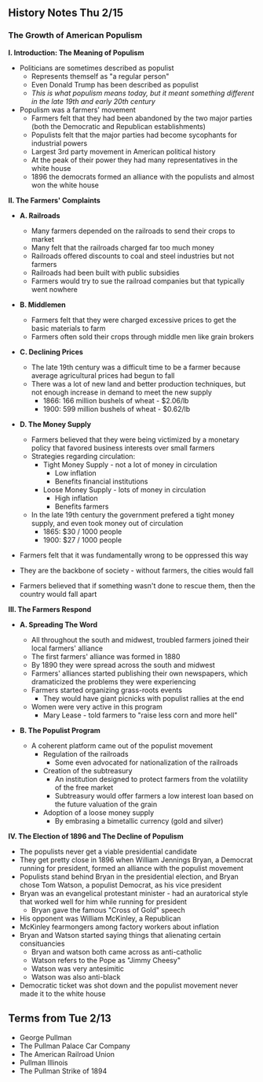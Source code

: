 History Notes Thu 2/15
----------------------

### The Growth of American Populism

__I. Introduction: The Meaning of Populism__
   + Politicians are sometimes described as populist
      + Represents themself as "a regular person"
      + Even Donald Trump has been described as populist
      + _This is what populism means today, but it meant something different in the late 19th and early 20th century_
   + Populism was a farmers' movement
      + Farmers felt that they had been abandoned by the two major parties (both the Democratic and Republican establishments)
      + Populists felt that the major parties had become sycophants for industrial powers
      + Largest 3rd party movement in American political history
      + At the peak of their power they had many representatives in the white house
      + 1896 the democrats formed an alliance with the populists and almost won the white house

__II. The Farmers' Complaints__

   + __A. Railroads__
      + Many farmers depended on the railroads to send their crops to market
      + Many felt that the railroads charged far too much money
      + Railroads offered discounts to coal and steel industries but not farmers
      + Railroads had been built with public subsidies
      + Farmers would try to sue the railroad companies but that typically went nowhere

   + __B. Middlemen__
      + Farmers felt that they were charged excessive prices to get the basic materials to farm
      + Farmers often sold their crops through middle men like grain brokers

   + __C. Declining Prices__
      + The late 19th century was a difficult time to be a farmer because average agricultural prices had begun to fall
      + There was a lot of new land and better production techniques, but not enough increase in demand to meet the new supply
         + 1866: 166 million bushels of wheat - $2.06/lb
         + 1900: 599 million bushels of wheat - $0.62/lb

   + __D. The Money Supply__
      + Farmers believed that they were being victimized by a monetary policy that favored business interests over small farmers
      + Strategies regarding circulation:
         + Tight Money Supply - not a lot of money in circulation
            + Low inflation
            + Benefits financial institutions
         + Loose Money Supply - lots of money in circulation
            + High inflation
            + Benefits farmers
      + In the late 19th century the government prefered a tight money supply, and even took money out of circulation
         + 1865: $30 / 1000 people
         + 1900: $27 / 1000 people

   + Farmers felt that it was fundamentally wrong to be oppressed this way
   + They are the backbone of society - without farmers, the cities would fall
   + Farmers believed that if something wasn't done to rescue them, then the country would fall apart

__III. The Farmers Respond__

   + __A. Spreading The Word__
      + All throughout the south and midwest, troubled farmers joined their local farmers' alliance
      + The first farmers' alliance was formed in 1880
      + By 1890 they were spread across the south and midwest
      + Farmers' alliances started publishing their own newspapers, which dramaticized the problems they were experiencing
      + Farmers started organizing grass-roots events
         + They would have giant picnicks with populist rallies at the end
      + Women were very active in this program
         + Mary Lease - told farmers to "raise less corn and more hell"

   + __B. The Populist Program__
      + A coherent platform came out of the populist movement
         + Regulation of the railroads
            + Some even advocated for nationalization of the railroads
         + Creation of the subtreasury
            + An institution designed to protect farmers from the volatility of the free market
            + Subtreasury would offer farmers a low interest loan based on the future valuation of the grain
         + Adoption of a loose money supply
            + By embrasing a bimetallic currency (gold and silver)

__IV. The Election of 1896 and The Decline of Populism__
   + The populists never get a viable presidential candidate
   + They get pretty close in 1896 when William Jennings Bryan, a Democrat running for president, formed an alliance with the populist movement
   + Populists stand behind Bryan in the presidential election, and Bryan chose Tom Watson, a populist Democrat, as his vice president
   + Bryan was an evangelical protestant minister - had an auratorical style that worked well for him while running for president
      + Bryan gave the famous "Cross of Gold" speech
   + His opponent was William McKinley, a Republican
   + McKinley fearmongers among factory workers about inflation
   + Bryan and Watson started saying things that alienating certain consituancies
      + Bryan and watson both came across as anti-catholic
      + Watson refers to the Pope as "Jimmy Cheesy"
      + Watson was very antesimitic
      + Watson was also anti-black
   + Democratic ticket was shot down and the populist movement never made it to the white house

Terms from Tue 2/13
-------------------
+ George Pullman
+ The Pullman Palace Car Company
+ The American Railroad Union
+ Pullman Illinois
+ The Pullman Strike of 1894
